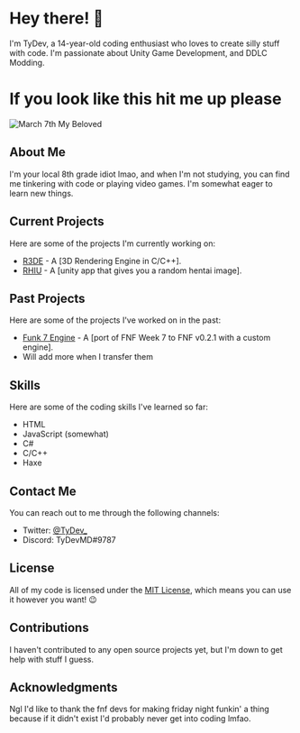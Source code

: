 # Hey there! 👋

I'm TyDev, a 14-year-old coding enthusiast who loves to create silly stuff with code. I'm passionate about Unity Game Development, and DDLC Modding.

# If you look like this hit me up please
![March 7th My Beloved](https://www.pockettactics.com/wp-content/sites/pockettactics/2022/01/honkai-star-rail-march-7-2.jpg)

## About Me

I'm your local 8th grade idiot lmao, and when I'm not studying, you can find me tinkering with code or playing video games. I'm somewhat eager to learn new things.

## Current Projects

Here are some of the projects I'm currently working on:

- [R3DE](https://github.com/TyDevX/R3DE) - A [3D Rendering Engine in C/C++].
- [RHIU](https://github.com/TyDevX/RHIU) - A [unity app that gives you a random hentai image].

## Past Projects

Here are some of the projects I've worked on in the past:

- [Funk 7 Engine](https://github.com/SnesFX/Funk-7-Engine) - A [port of FNF Week 7 to FNF v0.2.1 with a custom engine].
- Will add more when I transfer them

## Skills

Here are some of the coding skills I've learned so far:

- HTML
- JavaScript (somewhat)
- C#
- C/C++
- Haxe

## Contact Me

You can reach out to me through the following channels:

- Twitter: [@TyDev_](https://twitter.com/TyDev_)
- Discord: TyDevMD#9787

## License

All of my code is licensed under the [MIT License](https://github.com/git/git-scm.com/blob/main/MIT-LICENSE.txt), which means you can use it however you want! 😉

## Contributions

I haven't contributed to any open source projects yet, but I'm down to get help with stuff I guess.

## Acknowledgments

Ngl I'd like to thank the fnf devs for making friday night funkin' a thing because if it didn't exist I'd probably never get into coding lmfao.
